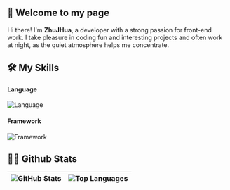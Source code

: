 ## 👋 Welcome to my page

Hi there! I'm **ZhuJHua**, a developer with a strong passion for front-end work. I take pleasure in coding fun and interesting projects and often work at night, as the quiet atmosphere helps me concentrate.

## 🛠 My Skills

#### Language
![Language](https://skillicons.dev/icons?i=js,ts,dart,java,kotlin,python,rust)


#### Framework
![Framework](https://skillicons.dev/icons?i=vue,flutter,spring,ktor)


## 👨‍💻 Github Stats
| ![GitHub Stats](https://readme-stats-eight-snowy.vercel.app/api?username=ZhuJHua&show_icons=true&theme=transparent&hide_border=true&hide_title=true&include_all_commits=true) | ![Top Languages](https://readme-stats-eight-snowy.vercel.app/api/top-langs?username=ZhuJHua&layout=compact&theme=transparent&langs_count=8&hide_border=true&hide_title=true&hide=cmake,ruby,shell,html,batchfile) |
|---|---|

